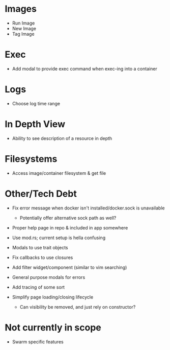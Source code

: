
# Images
- Run Image
- New Image
- Tag Image

# Exec
- Add modal to provide exec command when exec-ing into a container

# Logs
- Choose log time range

# In Depth View
- Ability to see description of a resource in depth

# Filesystems
- Access image/container filesystem & get file

# Other/Tech Debt
- Fix error message when docker isn't installed/docker.sock is unavailable
    - Potentially offer alternative sock path as well?
- Proper help page in repo & included in app somewhere
- Use mod.rs; current setup is hella confusing


- Modals to use trait objects
- Fix callbacks to use closures
- Add filter widget/component (similar to vim searching)
- General purpose modals for errors
- Add tracing of some sort
- Simplify page loading/closing lifecycle
    - Can visibility be removed, and just rely on constructor?

# Not currently in scope
- Swarm specific features

